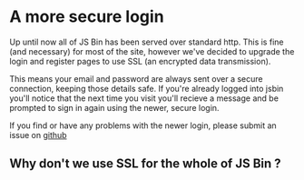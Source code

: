 # A more secure login

Up until now all of JS Bin has been served over standard http. This is fine (and necessary) for most of the site, however we've decided to upgrade
the login and register pages to use SSL (an encrypted data transmission). 

This means your email and password are always sent over a secure connection, keeping those details safe. 
If you're already logged into jsbin you'll notice that the next time you visit you'll recieve a message and be prompted to sign
in again using the newer, secure login.

If you find or have any problems with the newer login, please submit an issue on [github](http://github.com/jsbin/jsbin/issues/new?title=Problem%20with%20new%20SSL%20Login&body=Please%20provide%20additional%20details%20here:)

## Why don't we use SSL for the whole of JS Bin ?


